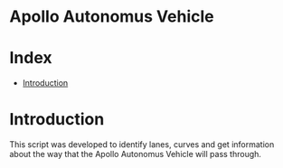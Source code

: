 # Apollo Autonomus Vehicle

# Index

- [Introduction](#introduction)

# Introduction

This script was developed to identify lanes, curves and get information about the way that the Apollo Autonomus Vehicle will pass through.
